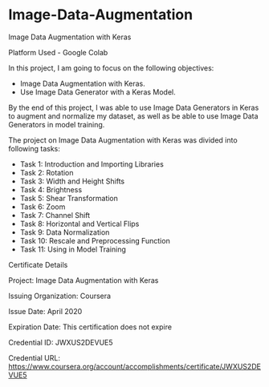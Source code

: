 # Image-Data-Augmentation
Image Data Augmentation with Keras

Platform Used - Google Colab

In this project, I am going to focus on the following objectives:

- Image Data Augmentation with Keras.
- Use Image Data Generator with a Keras Model.

By the end of this project, I was able to use Image Data Generators in Keras to augment and normalize my dataset, as well as be able to use Image Data Generators in model training.


The project on Image Data Augmentation with Keras was divided into following tasks:

- Task 1: Introduction and Importing Libraries
- Task 2: Rotation
- Task 3: Width and Height Shifts
- Task 4: Brightness
- Task 5: Shear Transformation
- Task 6: Zoom
- Task 7: Channel Shift
- Task 8: Horizontal and Vertical Flips
- Task 9: Data Normalization
- Task 10: Rescale and Preprocessing Function
- Task 11: Using in Model Training

Certificate Details

Project: Image Data Augmentation with Keras

Issuing Organization: Coursera

Issue Date: April 2020

Expiration Date: This certification does not expire

Credential ID: JWXUS2DEVUE5

Credential URL: https://www.coursera.org/account/accomplishments/certificate/JWXUS2DEVUE5
